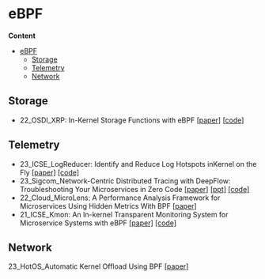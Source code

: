 # eBPF

**Content**
- [eBPF](#ebpf)
  - [Storage](#storage)
  - [Telemetry](#telemetry)
  - [Network](#network)


## Storage

- 22_OSDI_XRP: In-Kernel Storage Functions with eBPF [[paper]](https://www.usenix.org/conference/osdi22/presentation/zhong) [[code]](https://github.com/xrp-project/XRP)


## Telemetry
- 23_ICSE_LogReducer: Identify and Reduce Log Hotspots inKernel on the Fly [[paper]](https://yuxiaoba.github.io/publication/logreducer22/logreducer22.pdf) [[code]](https://github.com/IntelligentDDS/LogReducer)
- 23_Sigcom_Network-Centric Distributed Tracing with DeepFlow: Troubleshooting Your Microservices in Zero Code [[paper]](https://dl.acm.org/doi/10.1145/3603269.3604823) [[ppt]](http://yunshan-guangzhou.oss-cn-beijing.aliyuncs.com/yunshan-ticket/pdf/6120a52db4787b561ce7c8bb879741de_20230913090349.pdf) [[code]](https://github.com/deepflowio/deepflow)
- 22_Cloud_MicroLens: A Performance Analysis Framework for Microservices Using Hidden Metrics With BPF [[paper]](https://ieeexplore.ieee.org/document/9860695)
- 21_ICSE_Kmon: An In-kernel Transparent Monitoring System for Microservice Systems with eBPF [[paper]](https://yuxiaoba.github.io/publication/kmon/kmon.pdf) [[code]](https://github.com/IntelligentDDS/Kmon)


## Network

23_HotOS_Automatic Kernel Offload Using BPF [[paper]](https://dl.acm.org/doi/abs/10.1145/3593856.3595888)

